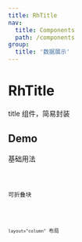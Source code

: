 ```yaml
---
title: RhTitle
nav:
  title: Components
  path: /components
group:
  title: '数据展示'
---
```


# RhTitle

title 组件，简易封装

## Demo

基础用法

<code src="./demo.tsx"/>

可折叠块

<code src="./complex.tsx"/>

`layout="column"` 布局

<code src="./demo-layout.tsx"/>

<API/>
